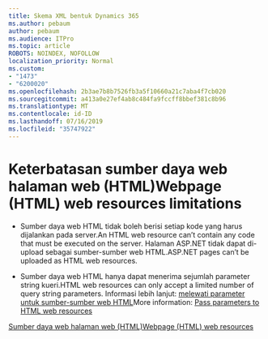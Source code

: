 ```yaml
---
title: Skema XML bentuk Dynamics 365
ms.author: pebaum
author: pebaum
ms.audience: ITPro
ms.topic: article
ROBOTS: NOINDEX, NOFOLLOW
localization_priority: Normal
ms.custom:
- "1473"
- "6200020"
ms.openlocfilehash: 2b3ae7b8b7526fb3a5f10660a21c7aba4f7cb020
ms.sourcegitcommit: a413a0e27ef4ab8c484fa9fccff8bbef381c8b96
ms.translationtype: MT
ms.contentlocale: id-ID
ms.lasthandoff: 07/16/2019
ms.locfileid: "35747922"
---
```

# <a name="webpage-html-web-resources-limitations"></a><span data-ttu-id="09c62-102">Keterbatasan sumber daya web halaman web (HTML)</span><span class="sxs-lookup"><span data-stu-id="09c62-102">Webpage (HTML) web resources limitations</span></span>

* <span data-ttu-id="09c62-103">Sumber daya web HTML tidak boleh berisi setiap kode yang harus dijalankan pada server.</span><span class="sxs-lookup"><span data-stu-id="09c62-103">An HTML web resource can’t contain any code that must be executed on the server.</span></span> <span data-ttu-id="09c62-104">Halaman ASP.NET tidak dapat di-upload sebagai sumber-sumber web HTML.</span><span class="sxs-lookup"><span data-stu-id="09c62-104">ASP.NET pages can’t be uploaded as HTML web resources.</span></span>

* <span data-ttu-id="09c62-105">Sumber daya web HTML hanya dapat menerima sejumlah parameter string kueri.</span><span class="sxs-lookup"><span data-stu-id="09c62-105">HTML web resources can only accept a limited number of query string parameters.</span></span> <span data-ttu-id="09c62-106">Informasi lebih lanjut: [melewati parameter untuk sumber-sumber web HTML](https://docs.microsoft.com/en-us/dynamics365/customer-engagement/developer/webpage-html-web-resources#BKMK_PassingParametersToWebResources)</span><span class="sxs-lookup"><span data-stu-id="09c62-106">More information: [Pass parameters to HTML web resources](https://docs.microsoft.com/en-us/dynamics365/customer-engagement/developer/webpage-html-web-resources#BKMK_PassingParametersToWebResources)</span></span>

[<span data-ttu-id="09c62-107">Sumber daya web halaman web (HTML)</span><span class="sxs-lookup"><span data-stu-id="09c62-107">Webpage (HTML) web resources</span></span>](https://docs.microsoft.com/dynamics365/customer-engagement/developer/webpage-html-web-resources)
